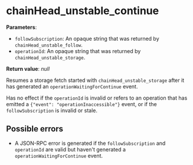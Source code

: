 # chainHead_unstable_continue

**Parameters**:

- `followSubscription`: An opaque string that was returned by `chainHead_unstable_follow`.
- `operationId`: An opaque string that was returned by `chainHead_unstable_storage`.

**Return value**: *null*

Resumes a storage fetch started with `chainHead_unstable_storage` after it has generated an `operationWaitingForContinue` event.

Has no effect if the `operationId` is invalid or refers to an operation that has emitted a `{"event": "operationInaccessible"}` event, or if the `followSubscription` is invalid or stale.

## Possible errors

- A JSON-RPC error is generated if the `followSubscription` and `operationId` are valid but haven't generated a `operationWaitingForContinue` event.
